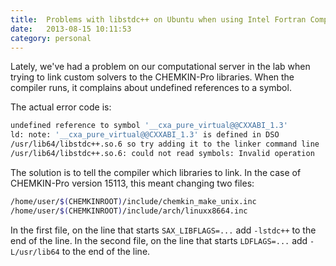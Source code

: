 ```yaml
---
title:  Problems with libstdc++ on Ubuntu when using Intel Fortran Compiler 11.1
date:   2013-08-15 10:11:53
category: personal
---
```


Lately, we've had a problem on our computational server in the lab when trying
to link custom solvers to the CHEMKIN-Pro libraries. When the compiler runs, it
complains about undefined references to a symbol.
<!--more-->
The actual error code is:

```bash
undefined reference to symbol '__cxa_pure_virtual@@CXXABI_1.3'
ld: note: '__cxa_pure_virtual@@CXXABI_1.3' is defined in DSO
/usr/lib64/libstdc++.so.6 so try adding it to the linker command line
/usr/lib64/libstdc++.so.6: could not read symbols: Invalid operation
```

The solution is to tell the compiler which libraries to link. In the case of
CHEMKIN-Pro version 15113, this meant changing two files:

```bash
/home/user/$(CHEMKINROOT)/include/chemkin_make_unix.inc
/home/user/$(CHEMKINROOT)/include/arch/linuxx8664.inc
```

In the first file, on the line that starts `SAX_LIBFLAGS=...` add `-lstdc++` to
the end of the line. In the second file, on the line that starts `LDFLAGS=...`
add `-L/usr/lib64` to the end of the line.
